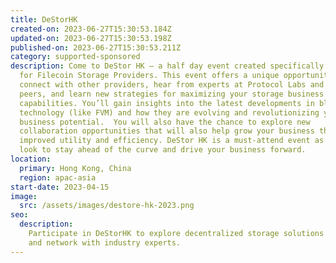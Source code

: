 ```yaml
---
title: DeStorHK
created-on: 2023-06-27T15:30:53.184Z
updated-on: 2023-06-27T15:30:53.198Z
published-on: 2023-06-27T15:30:53.211Z
category: supported-sponsored
description: Come to DeStor HK — a half day event created specifically
  for Filecoin Storage Providers. This event offers a unique opportunity to
  connect with other providers, hear from experts at Protocol Labs and your
  peers, and learn new strategies for maximizing your storage business and
  capabilities. You’ll gain insights into the latest developments in blockchain
  technology (like FVM) and how they are evolving and revolutionizing your
  business potential.  You will also have the chance to explore new
  collaboration opportunities that will also help grow your business through
  improved utility and efficiency. DeStor HK is a must-attend event as you
  look to stay ahead of the curve and drive your business forward.
location:
  primary: Hong Kong, China
  region: apac-asia
start-date: 2023-04-15
image:
  src: /assets/images/destore-hk-2023.png
seo:
  description:
    Participate in DeStorHK to explore decentralized storage solutions
    and network with industry experts.
---
```

